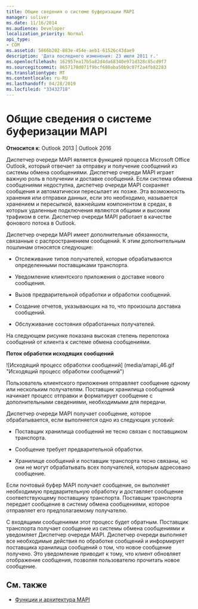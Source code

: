 ```yaml
---
title: Общие сведения о системе буферизации MAPI
manager: soliver
ms.date: 11/16/2014
ms.audience: Developer
localization_priority: Normal
api_type:
- COM
ms.assetid: 5866b202-883e-454e-aeb1-61526c43dae9
description: 'Дата последнего изменения: 23 июля 2011 г.'
ms.openlocfilehash: 162957ea17b5a82d4da68340e971d328c85cd9f7
ms.sourcegitcommit: 8657170d071f9bcf680aba50b9c07f2a4fb82283
ms.translationtype: MT
ms.contentlocale: ru-RU
ms.lasthandoff: 04/28/2019
ms.locfileid: "33432718"
---
```

# <a name="mapi-spooler-overview"></a>Общие сведения о системе буферизации MAPI
  
**Относится к**: Outlook 2013 | Outlook 2016 
  
Диспетчер очереди MAPI является функцией процесса Microsoft Office Outlook, который отвечает за отправку и получение сообщений из системы обмена сообщениями. Диспетчер очереди MAPI играет важную роль в получении и доставке сообщений. Если система обмена сообщениями недоступна, диспетчер очереди MAPI сохраняет сообщения и автоматически пересылает их позже. Эта возможность хранения или отправки данных, если это необходимо, называется хранением и пересылкой, важнейшим компонентом в средах, в которых удаленные подключения являются общими и высоким трафиком в сети. Диспетчер очереди MAPI работает в качестве фонового потока в Outlook.
  
Диспетчер очереди MAPI имеет дополнительные обязанности, связанные с распространением сообщений. К этим дополнительным пошлинам относятся следующие:
  
- Отслеживание типов получателей, которые обрабатываются определенными поставщиками транспорта.
    
- Уведомление клиентского приложения о доставке нового сообщения.
    
- Вызов предварительной обработки и обработки сообщений.
    
- Создание отчетов, указывающих на то, что произошла доставка сообщений.
    
- Обслуживание состояния обработанных получателей.
    
На следующем рисунке показана высокая степень перепотока сообщений от клиента к системе обмена сообщениями.
  
**Поток обработки исходящих сообщений**
  
![Исходящий процесс обработки сообщений] (media/amapi_46.gif "Исходящий процесс обработки сообщений")
  
Пользователь клиентского приложения отправляет сообщение одному или нескольким получателям. Поставщик хранилища сообщений начинает процесс отправки и форматирует сообщение с дополнительными сведениями, необходимыми для передачи.
  
Диспетчер очереди MAPI получает сообщение, которое обрабатывается, если выполняется одно из следующих условий:
  
- Поставщик хранилища сообщений не тесно связан с поставщиком транспорта.
    
- Сообщение требует предварительной обработки.
    
- Хранилище сообщений и поставщик транспорта тесно связаны, но они не могут обрабатывать всех получателей, которым адресовано сообщение.
    
Если почтовый буфер MAPI получает сообщение, он выполняет необходимую предварительную обработку и доставляет сообщение соответствующему поставщику транспорта. Поставщик транспорта передает сообщение в систему обмена сообщениями, которое отправляет его предполагаемому получателю.
  
С входящими сообщениями этот процесс будет обратным. Поставщик транспорта получает сообщение из системы обмена сообщениями и уведомляет Диспетчер очереди MAPI. Диспетчер очереди выполняет все необходимые действия по обработке сообщений и информирует поставщика хранилища сообщений о том, что новое сообщение получено. Это уведомление приводит к тому, что клиент обновляет отображение сообщения, позволяя пользователю прочитать новое сообщение.
  
## <a name="see-also"></a>См. также

- [Функции и архитектура MAPI](mapi-features-and-architecture.md)


